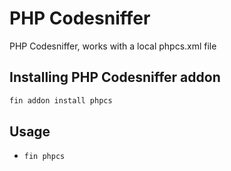 # PHP Codesniffer

PHP Codesniffer, works with a local phpcs.xml file

## Installing PHP Codesniffer addon

```bash
fin addon install phpcs
```

## Usage

- `fin phpcs`
